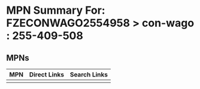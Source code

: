 



# MPN Summary For: FZECONWAGO2554958 > con-wago : 255-409-508

## MPNs
  

|MPN|Direct Links|Search Links|
| :--- | :--- | :--- |
||||
